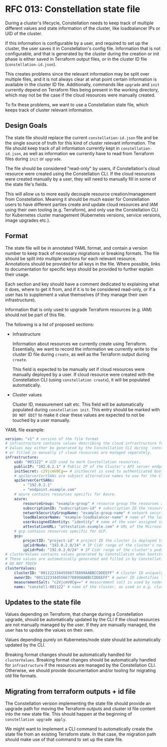 # RFC 013: Constellation state file

During a cluster's lifecycle, Constellation needs to keep track of multiple different values and state information of the cluster,
like loadbalancer IPs or UID of the cluster.

If this information is configurable by a user, and required to set up the cluster, the user saves it in Constellation's config file.
Information that is not configurable, and that is generated by the cluster during the creation or init phase is either saved in Terraform output files,
or in the cluster ID file (`constellation-id.json`).

This creates problems since the relevant information may be split over multiple files, and it is not always clear at what point certain information is available in the cluster ID file.
Additionally, commands like `upgrade` and `init` currently depend on Terraform files being present in the working directory,
which may not be the case if the cloud resources were manually created.

To fix these problems, we want to use a Constellation state file, which keeps track of cluster relevant information.

## Design Goals

The state file should replace the current `constellation-id.json` file and be the single source of truth for this kind of cluster relevant information.
The file should keep track of all information currently kept in `constellation-id.json`, as well as information we currently have to read from Terraform files
during `init` or `upgrade`.

The file should be considered "read-only" by users, if Constellation's cloud resource were created using the Constellation CLI.
If the cloud resources were created manually by a user, they will need to manually fill in some of the state file's fields.

This will allow us to more easily decouple resource creation/management from Constellation.
Meaning it should be much easier for Constellation users to have different parties create and update cloud resources and IAM using their own tooling (e.g. Terraform),
and only use the Constellation CLI for Kubernetes cluster management (Kubernetes versions, service versions, image upgrades etc.).

## Format

The state file will be in annotated YAML format, and contain a version number to keep track of necessary migrations or breaking formats.
The file should be split into multiple sections for each relevant resource.
Annotations should be provided for all keys in the file.
Where possible, links to documentation for specific keys should be provided to further explain their usage.

Each section and key should have a comment dedicated to explaining what it does, where to get it from, and if it is to be considered read-only,
or if a user has to supplement a value themselves (if they manage their own infrastructure).

Information that is only used to upgrade Terraform resources (e.g. IAM) should not be part of this file.

The following is a list of proposed sections:

* Infrastructure

    Information about resources we currently create using Terraform.
    Essentially, we want to record the information we currently write to the cluster ID file during `create`,
    as well as the Terraform output during `create`.

    This field is expected to be manually set if cloud resources were manually deployed by a user.
    If cloud resource were created with the Constellation CLI (using `constellation create`),
    it will be populated automatically.

* Cluster values

    Cluster ID, measurement salt etc.
    This field will be automatically populated during `constellation init`.
    This entry should be marked with `DO NOT EDIT` to make it clear these values are expected to not be touched by a user manually.

YAML file example:

```yaml
version: "v1" # version of the file format
# infrastructure contains values describing the cloud infrastructure for Constellation.
# Values may either be generated by the Constellation CLI during `constellation create`,
# or filled in manually if cloud resources are managed separately.
infrastructure:
    uid: "001122" # UID used to mark Constellation resources.
    publicIP: "192.0.2.1" # Public IP of the Cluster's API server endpoint.
    initSecret: c2VjcmV0Cg== # initSecret is used to authenticated bootstrapping requests.
    # apiServerCertSANs are subject alternative names to use for the Cluster's API Server.
    apiServerCertSANs:
        - "192.0.2.1"
        - "endpoint.example.com"
    # azure contains resources specific for Azure.
    azure:
        resourceGroup: "example-group" # resource group the resources are deployed to.
        subscriptionID: "subscription-id" # subscription ID the resources are deployed to.
        networkSecurityGroupName: "example-group-name" # network security group name of the cluster.
        loadBalancerName: "example-loadbalancer-name" # name of the loadbalancer in Azure.
        userAssignedIdentity: "identity" # name of the user assigned identity to use for the cluster.
        attestationURL: "attestation.example.com" # URL of the Microsoft Azure Attestation Service (MAA) to use for attestation validation.
    # gcp contains resources specific for GCP.
    gcp:
        projectID: "project-id" # project ID the cluster is deployed to.
        ipCidrNode: "192.0.2.0/24" # IP Cidr range of the cluster's nodes.
        ipCidrPod: "192.0.2.0/24" # IP Cidr range of the cluster's pods.
# clusterValues contains values generated by Constellation when bootstrapping the cluster.
# These values are automatically generated and filled in by Constellation.
# DO NOT TOUCH
clusterValues:
    clusterID: "00112233445566778899AABBCCDDEEFF" # cluster ID uniquely identifies this Constellation cluster.
    ownerID: "00112233445566778899AABBCCDDEEFF" # owner ID identifies this cluster as belonging to owner.
    measurementSalt: "c2VjcmV0Cg==" # measurement salt is used by nodes to derive their cluster ID.
    name: "constell-001122" # name of the cluster, as used in e.g. cluster resource naming.
```

## Updates to the state file

Values depending on Terraform, that change during a Constellation upgrade, should be automatically updated by the CLI if the cloud resources are not manually managed by the user.
If they are manually managed, the user has to update the values on their own.

Values depending purely on Kubernetes/node state should be automatically updated by the CLI.

Breaking format changes should be automatically handled for `clusterValues`.
Breaking format changes should be automatically handled for `infrastructure` if the resources are managed by the Constellation CLI.
Otherwise, we should provide documentation and/or tooling for migrating old file formats.

## Migrating from terraform outputs + id file

The Constellation version implementing the state file should provide an upgrade path for moving the Terraform outputs and cluster id file content into the new state file.
This should happen at the beginning of `constellation upgrade apply`.

We might want to implement a CLI command to automatically create the state file from an existing Terraform state.
In that case, the migration path should make use of that command to set up the state file.
